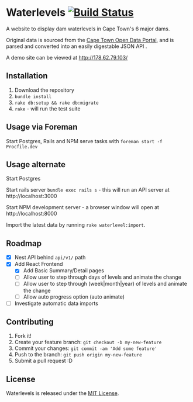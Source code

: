 # Waterlevels [![Build Status](https://travis-ci.org/richarcher/Waterlevels.svg)](https://travis-ci.org/richarcher/Waterlevels)

A website to display dam waterlevels in Cape Town's 6 major dams.

Original data is sourced from the [Cape Town Open Data Portal](https://web1.capetown.gov.za/web1/OpenDataPortal/), and is parsed and converted into an easily digestable JSON API .

A demo site can be viewed at http://178.62.79.103/

## Installation

1. Download the repository
2. `bundle install`
3. `rake db:setup && rake db:migrate`
4. `rake` - will run the test suite

## Usage via Foreman

Start Postgres, Rails and NPM serve tasks with `foreman start -f Procfile.dev`

## Usage alternate

Start Postgres

Start rails server `bundle exec rails s` - this will run an API server at http://localhost:3000

Start NPM development server - a browser window will open at http://localhost:8000

Import the latest data by running `rake waterlevel:import`.

## Roadmap

- [x] Nest API behind `api/v1/` path
- [x] Add React Frontend
  - [x] Add Basic Summary/Detail pages
  - [ ] Allow user to step through days of levels and animate the change
  - [ ] Allow user to step through (week|month|year) of levels and animate the change
  - [ ] Allow auto progress option (auto animate)
- [ ] Investigate automatic data imports

## Contributing

1. Fork it!
2. Create your feature branch: `git checkout -b my-new-feature`
3. Commit your changes: `git commit -am 'Add some feature'`
4. Push to the branch: `git push origin my-new-feature`
5. Submit a pull request :D

## License

Waterlevels is released under the [MIT License](http://www.opensource.org/licenses/MIT).
